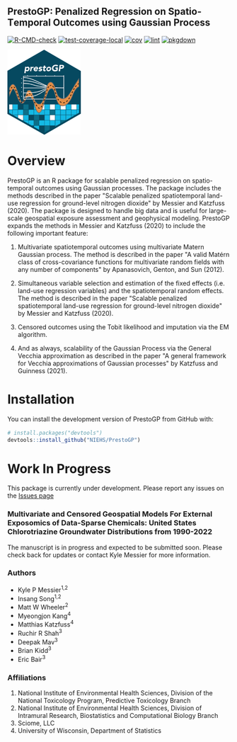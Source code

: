 ## **PrestoGP**: **P**enalized **Re**gression on **S**patio-**T**emporal **O**utcomes using **G**aussian **P**rocess

[![R-CMD-check](https://github.com/NIEHS/PrestoGP/actions/workflows/check-standard.yaml/badge.svg)](https://github.com/NIEHS/PrestoGP/actions/workflows/check-standard.yaml)
[![test-coverage-local](https://github.com/NIEHS/PrestoGP/actions/workflows/test-coverage.yaml/badge.svg)](https://github.com/NIEHS/PrestoGP/actions/workflows/test-coverage.yaml)
[![cov](https://NIEHS.github.io/PrestoGP/badges/coverage.svg)](https://github.com/NIEHS/PrestoGP/actions)
[![lint](https://github.com/NIEHS/PrestoGP/actions/workflows/lint.yaml/badge.svg)](https://github.com/NIEHS/PrestoGP/actions/workflows/lint.yaml)
[![pkgdown](https://github.com/NIEHS/PrestoGP/actions/workflows/pkgdown.yaml/badge.svg)](https://github.com/NIEHS/PrestoGP/actions/workflows/pkgdown.yaml)

<img src="inst/figures/prestoGP_logo.png" alt="PrestoGP Logo" width="33%">

# Overview

PrestoGP is an R package for scalable penalized regression on spatio-temporal outcomes using Gaussian processes. The package includes the methods described in the paper "Scalable penalized spatiotemporal land-use regression for ground-level nitrogen dioxide" by Messier and Katzfuss (2020). The package is designed to handle big data and is useful for large-scale geospatial exposure assessment and geophysical modeling. PrestoGP expands the methods in Messier and Katzfuss (2020) to include the following important feature:

1. Multivariate spatiotemporal outcomes using multivariate Matern Gaussian process. The method is described in the paper "A valid Matérn class of cross-covariance functions for multivariate random fields with any number of components" by Apanasovich, Genton, and Sun (2012).

2. Simultaneous variable selection and estimation of the fixed effects (i.e. land-use regression variables) and the spatiotemporal random effects. The method is described in the paper "Scalable penalized spatiotemporal land-use regression for ground-level nitrogen dioxide" by Messier and Katzfuss (2020).

3. Censored outcomes using the Tobit likelihood and imputation via the EM algorithm. 

4. And as always, scalability of the Gaussian Process via the General Vecchia approximation as described in the paper "A general framework for Vecchia approximations of Gaussian processes" by Katzfuss and Guinness (2021).


# Installation

You can install the development version of PrestoGP from GitHub with:

``` r
# install.packages("devtools")
devtools::install_github("NIEHS/PrestoGP")
```

# Work In Progress

This package is currently under development. Please report any issues on the [Issues page](https://github.com/NIEHS/PrestoGP/issues)


### Multivariate and Censored Geospatial Models For External Exposomics of Data-Sparse Chemicals: United States Chlorotriazine Groundwater Distributions from 1990-2022

The manuscript is in progress and expected to be submitted soon. Please check back for updates or contact Kyle Messier for more information.

### Authors
- Kyle P Messier<sup>1,2</sup>
- Insang Song<sup>1,2</sup>
- Matt W Wheeler<sup>2</sup>
- Myeongjon Kang<sup>4</sup>
- Matthias Katzfuss<sup>4</sup>
- Ruchir R Shah<sup>3</sup>
- Deepak Mav<sup>3</sup>
- Brian Kidd<sup>3</sup>
- Eric Bair<sup>3</sup>

### Affiliations
1. National Institute of Environmental Health Sciences, Division of the National Toxicology Program, Predictive Toxicology Branch
2. National Institute of Environmental Health Sciences, Division of Intramural Research, Biostatistics and Computational Biology Branch
3. Sciome, LLC
4. University of Wisconsin, Department of Statistics
